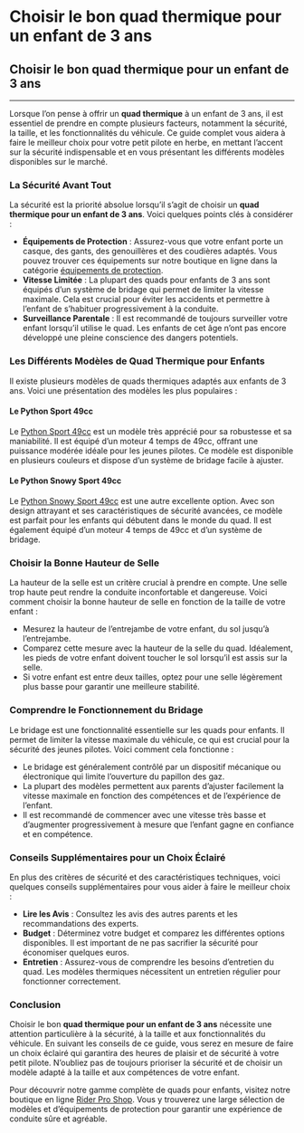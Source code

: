 # Choisir le bon quad thermique pour un enfant de 3 ans

## Choisir le bon quad thermique pour un enfant de 3 ans
-----------------------------------------------------

Lorsque l’on pense à offrir un **quad thermique** à un enfant de 3 ans, il est essentiel de prendre en compte plusieurs facteurs, notamment la sécurité, la taille, et les fonctionnalités du véhicule. Ce guide complet vous aidera à faire le meilleur choix pour votre petit pilote en herbe, en mettant l’accent sur la sécurité indispensable et en vous présentant les différents modèles disponibles sur le marché.

### La Sécurité Avant Tout

La sécurité est la priorité absolue lorsqu’il s’agit de choisir un **quad thermique pour un enfant de 3 ans**. Voici quelques points clés à considérer :

*   **Équipements de Protection** : Assurez-vous que votre enfant porte un casque, des gants, des genouillères et des coudières adaptés. Vous pouvez trouver ces équipements sur notre boutique en ligne dans la catégorie [équipements de protection](https://riderproshop.com/fr/15-equipements).
*   **Vitesse Limitée** : La plupart des quads pour enfants de 3 ans sont équipés d’un système de bridage qui permet de limiter la vitesse maximale. Cela est crucial pour éviter les accidents et permettre à l’enfant de s’habituer progressivement à la conduite.
*   **Surveillance Parentale** : Il est recommandé de toujours surveiller votre enfant lorsqu’il utilise le quad. Les enfants de cet âge n’ont pas encore développé une pleine conscience des dangers potentiels.

### Les Différents Modèles de Quad Thermique pour Enfants

Il existe plusieurs modèles de quads thermiques adaptés aux enfants de 3 ans. Voici une présentation des modèles les plus populaires :

#### Le Python Sport 49cc

Le [Python Sport 49cc](https://riderproshop.com/fr/quad-thermique-enfant/52-506-python-sport-49cc-6-quad-thermique-50cc.html#/1-couleur-rouge) est un modèle très apprécié pour sa robustesse et sa maniabilité. Il est équipé d’un moteur 4 temps de 49cc, offrant une puissance modérée idéale pour les jeunes pilotes. Ce modèle est disponible en plusieurs couleurs et dispose d’un système de bridage facile à ajuster.

#### Le Python Snowy Sport 49cc

Le [Python Snowy Sport 49cc](https://riderproshop.com/fr/quad-thermique-enfant/48-490-python-snowy-sport-6-quad-enfant-49cc.html#/1-couleur-rouge) est une autre excellente option. Avec son design attrayant et ses caractéristiques de sécurité avancées, ce modèle est parfait pour les enfants qui débutent dans le monde du quad. Il est également équipé d’un moteur 4 temps de 49cc et d’un système de bridage.

### Choisir la Bonne Hauteur de Selle

La hauteur de la selle est un critère crucial à prendre en compte. Une selle trop haute peut rendre la conduite inconfortable et dangereuse. Voici comment choisir la bonne hauteur de selle en fonction de la taille de votre enfant :

*   Mesurez la hauteur de l’entrejambe de votre enfant, du sol jusqu’à l’entrejambe.
*   Comparez cette mesure avec la hauteur de la selle du quad. Idéalement, les pieds de votre enfant doivent toucher le sol lorsqu’il est assis sur la selle.
*   Si votre enfant est entre deux tailles, optez pour une selle légèrement plus basse pour garantir une meilleure stabilité.

### Comprendre le Fonctionnement du Bridage

Le bridage est une fonctionnalité essentielle sur les quads pour enfants. Il permet de limiter la vitesse maximale du véhicule, ce qui est crucial pour la sécurité des jeunes pilotes. Voici comment cela fonctionne :

*   Le bridage est généralement contrôlé par un dispositif mécanique ou électronique qui limite l’ouverture du papillon des gaz.
*   La plupart des modèles permettent aux parents d’ajuster facilement la vitesse maximale en fonction des compétences et de l’expérience de l’enfant.
*   Il est recommandé de commencer avec une vitesse très basse et d’augmenter progressivement à mesure que l’enfant gagne en confiance et en compétence.

### Conseils Supplémentaires pour un Choix Éclairé

En plus des critères de sécurité et des caractéristiques techniques, voici quelques conseils supplémentaires pour vous aider à faire le meilleur choix :

*   **Lire les Avis** : Consultez les avis des autres parents et les recommandations des experts.
*   **Budget** : Déterminez votre budget et comparez les différentes options disponibles. Il est important de ne pas sacrifier la sécurité pour économiser quelques euros.
*   **Entretien** : Assurez-vous de comprendre les besoins d’entretien du quad. Les modèles thermiques nécessitent un entretien régulier pour fonctionner correctement.

### Conclusion

Choisir le bon **quad thermique pour un enfant de 3 ans** nécessite une attention particulière à la sécurité, à la taille et aux fonctionnalités du véhicule. En suivant les conseils de ce guide, vous serez en mesure de faire un choix éclairé qui garantira des heures de plaisir et de sécurité à votre petit pilote. N’oubliez pas de toujours prioriser la sécurité et de choisir un modèle adapté à la taille et aux compétences de votre enfant.

Pour découvrir notre gamme complète de quads pour enfants, visitez notre boutique en ligne [Rider Pro Shop](https://riderproshop.com/fr/24-quad-pour-mini-rider-3-a-5-ans). Vous y trouverez une large sélection de modèles et d’équipements de protection pour garantir une expérience de conduite sûre et agréable.